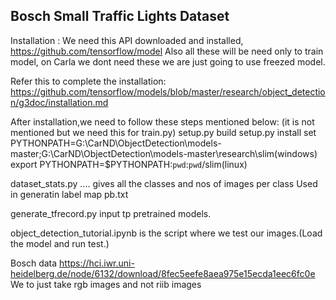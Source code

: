 ## Bosch Small Traffic Lights Dataset

Installation :
We need this API downloaded and installed, https://github.com/tensorflow/model
Also all these will be need only to train model, 
on Carla we dont need these we are just going to use freezed model.


Refer this to complete the installation:
https://github.com/tensorflow/models/blob/master/research/object_detection/g3doc/installation.md

After installation,we need to follow these steps mentioned below:
(it is not mentioned but we need this for train.py)
setup.py build
setup.py install
set PYTHONPATH=G:\CarND\ObjectDetection\models-master;G:\CarND\ObjectDetection\models-master\research\slim(windows)
export PYTHONPATH=$PYTHONPATH:`pwd`:`pwd`/slim(linux)

dataset_stats.py .... gives all the classes and nos of images per class
Used in generatin label map pb.txt

generate_tfrecord.py input tp pretrained models.

object_detection_tutorial.ipynb is the script where we test our images.(Load the model and run test.)

Bosch data
https://hci.iwr.uni-heidelberg.de/node/6132/download/8fec5eefe8aea975e15ecda1eec6fc0e
We to just take rgb  images and not riib images



